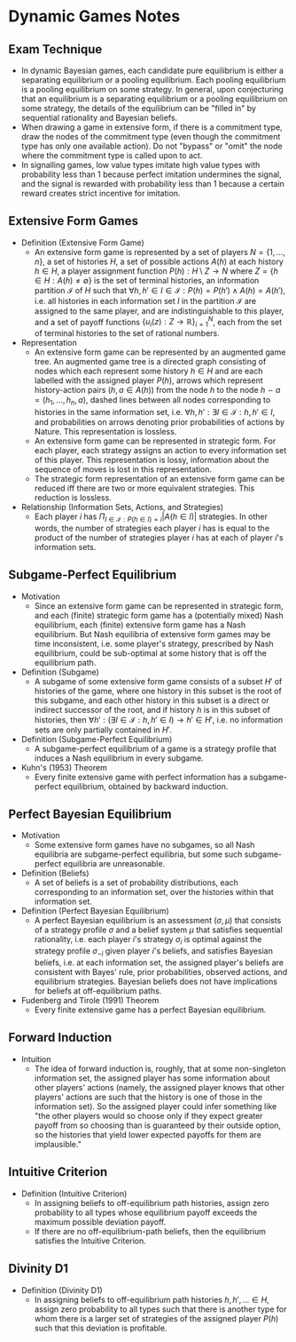 # Dynamic Games Notes

## Exam Technique
- In dynamic Bayesian games, each candidate pure equilibrium is either a separating equilibrium or a pooling equilibrium. Each pooling equilibrium is a pooling equilibrium on some strategy. In general, upon conjecturing that an equilibrium is a separating equilibrium or a pooling equilibrium on some strategy, the details of the equilibrium can be "filled in" by sequential rationality and Bayesian beliefs.
- When drawing a game in extensive form, if there is a commitment type, draw the nodes of the commitment type (even though the commitment type has only one available action). Do not "bypass" or "omit" the node where the commitment type is called upon to act.
- In signalling games, low value types imitate high value types with probability less than $1$ because perfect imitation undermines the signal, and the signal is rewarded with probability less than $1$ because a certain reward creates strict incentive for imitation.

## Extensive Form Games
- Definition (Extensive Form Game)
	- An extensive form game is represented by a set of players $N=\{1,\ldots,n\}$, a set of histories $H$, a set of possible actions $A(h)$ at each history $h\in H$, a player assignment function $P(h):H\setminus Z\rightarrow N$ where $Z=\{h\in H:A(h)\neq\emptyset\}$ is the set of terminal histories, an information partition $\mathcal{I}$ of $H$ such that $\forall h,h'\in I\in\mathcal{I}:P(h)=P(h')\land A(h)=A(h')$, i.e. all histories in each information set $I$ in the partition $\mathcal{I}$ are assigned to the same player, and are indistinguishable to this player, and a set of payoff functions $\{u_i(z):Z\rightarrow\mathbb{R}\}_{i=1}^N$, each from the set of terminal histories to the set of rational numbers.
- Representation
	- An extensive form game can be represented by an augmented game tree. An augmented game tree is a directed graph consisting of nodes which each represent some history $h\in H$ and are each labelled with the assigned player $P(h)$, arrows which represent history-action pairs $(h,a\in A(h))$ from the node $h$ to the node $h\frown a=(h_1,\ldots,h_n,a)$, dashed lines between all nodes corresponding to histories in the same information set, i.e. $\forall h,h':\exists I\in\mathcal{I}:h,h'\in I$, and probabilities on arrows denoting prior probabilities of actions by Nature. This representation is lossless.
	- An extensive form game can be represented in strategic form. For each player, each strategy assigns an action to every information set of this player. This representation is lossy, information about the sequence of moves is lost in this representation.
	- The strategic form representation of an extensive form game can be reduced iff there are two or more equivalent strategies. This reduction is lossless.
- Relationship (Information Sets, Actions, and Strategies)
	- Each player $i$ has $\Pi_{I\in\mathcal{I}:P(h\in I)=i}|A(h\in I)|$ strategies. In other words, the number of strategies each player $i$ has is equal to the product of the number of strategies player $i$ has at each of player $i$'s information sets.

## Subgame-Perfect Equilibrium
- Motivation
	- Since an extensive form game can be represented in strategic form, and each (finite) strategic form game has a (potentially mixed) Nash equilibrium, each (finite) extensive form game has a Nash equilibrium. But Nash equilibria of extensive form games may be time inconsistent, i.e. some player's strategy, prescribed by Nash equilibrium, could be sub-optimal at some history that is off the equilibrium path.
- Definition (Subgame)
	- A subgame of some extensive form game consists of a subset $H'$ of histories of the game, where one history in this subset is the root of this subgame, and each other history in this subset is a direct or indirect successor of the root, and if history $h$ is in this subset of histories, then $\forall h':(\exists I\in\mathcal{I}:h,h'\in I)\rightarrow h'\in H'$, i.e. no information sets are only partially contained in $H'$.
- Definition (Subgame-Perfect Equilibrium)
	- A subgame-perfect equilibrium of a game is a strategy profile that induces a Nash equilibrium in every subgame.
- Kuhn's (1953) Theorem
	- Every finite extensive game with perfect information has a subgame-perfect equilibrium, obtained by backward induction.

## Perfect Bayesian Equilibrium
- Motivation
	- Some extensive form games have no subgames, so all Nash equilibria are subgame-perfect equilibria, but some such subgame-perfect equilibria are unreasonable.
- Definition (Beliefs)
	- A set of beliefs is a set of probability distributions, each corresponding to an information set, over the histories within that information set.
- Definition (Perfect Bayesian Equilibrium)
	- A perfect Bayesian equilibrium is an assessment $(\sigma,\mu)$ that consists of a strategy profile $\sigma$ and a belief system $\mu$ that satisfies sequential rationality, i.e. each player $i$'s strategy $\sigma_i$ is optimal against the strategy profile $\sigma_{-i}$ given player $i$'s beliefs, and satisfies Bayesian beliefs, i.e. at each information set, the assigned player's beliefs are consistent with Bayes' rule, prior probabilities, observed actions, and equilibrium strategies. Bayesian beliefs does not have implications for beliefs at off-equilibrium paths.
- Fudenberg and Tirole (1991) Theorem
	- Every finite extensive game has a perfect Bayesian equilibrium.

## Forward Induction
- Intuition
	- The idea of forward induction is, roughly, that at some non-singleton information set, the assigned player has some information about other players' actions (namely, the assigned player knows that other players' actions are such that the history is one of those in the information set). So the assigned player could infer something like "the other players would so choose only if they expect greater payoff from so choosing than is guaranteed by their outside option, so the histories that yield lower expected payoffs for them are implausible."

## Intuitive Criterion
- Definition (Intuitive Criterion)
	- In assigning beliefs to off-equilibrium path histories, assign zero probability to all types whose equilibrium payoff exceeds the maximum possible deviation payoff.
	- If there are no off-equilibrium-path beliefs, then the equilibrium satisfies the Intuitive Criterion.

## Divinity D1
- Definition (Divinity D1)
	- In assigning beliefs to off-equilibrium path histories $h,h',\ldots\in H$, assign zero probability to all types such that there is another type for whom there is a larger set of strategies of the assigned player $P(h)$ such that this deviation is profitable.